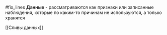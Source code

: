 #fix_lines 
**Данные** - рассматриваются как признаки или записанные наблюдения, которые по каким-то причинам не используются, а только хранятся

[[Сливы данных]]

